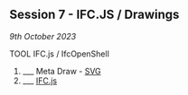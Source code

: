 ## Session 7 - IFC.JS / Drawings 

*9th October 2023*

TOOL IFC.js / IfcOpenShell
1. ___ Meta Draw - [SVG](/41934/Concepts/SVG)
3. ___ [IFC.js](/41934/Concepts/IFC.js)
